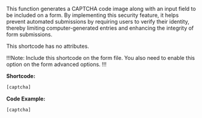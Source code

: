This function generates a CAPTCHA code image along with an input field to be included on a form. By implementing this security feature, it helps prevent automated submissions by requiring users to verify their identity, thereby limiting computer-generated entries and enhancing the integrity of form submissions.

This shortcode has no attributes.

!!!Note:
Include this shortcode on the form file. You also need to enable this option on the form advanced options.
!!!

**Shortcode:**

```js
[captcha]
```

**Code Example:**
 
```js
[captcha]
```